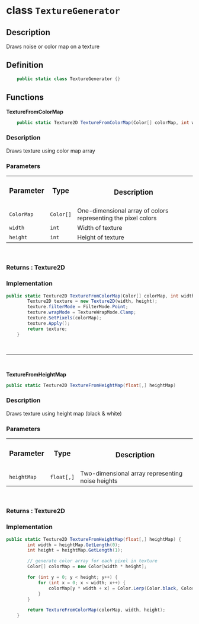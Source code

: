 # class `TextureGenerator`

## Description

Draws noise or color map on a texture

## Definition

```csharp
    public static class TextureGenerator {}
```

## Functions
**TextureFromColorMap**
```csharp
    public static Texture2D TextureFromColorMap(Color[] colorMap, int width, int height)
```

### Description
Draws texture using color map array

### Parameters

<table>
<!-- head -->
  <tr style="text-align: center">
    <td><h3>Parameter<h3></td>
    <td><h3>Type<h3></td>
    <td><h3>Description</h3></td>
  </tr>

  <tr>
    <td><code>ColorMap</code></td>
    <td><code>Color[]</code></td>
    <td>One-dimensional array of colors representing the pixel colors</td>
  </tr>
  <tr>
    <td><code>width</code></td>
    <td><code>int</code></td>
    <td>Width of texture</td>
  </tr>
  <tr>
    <td><code>height</code></td>
    <td><code>int</code></td>
    <td>Height of texture</td>
</table>

<br>

<!-- Return value  -->
### Returns : **Texture2D**

### Implementation
```csharp
public static Texture2D TextureFromColorMap(Color[] colorMap, int width, int height) {
        Texture2D texture = new Texture2D(width, height);
        texture.filterMode = FilterMode.Point;
        texture.wrapMode = TextureWrapMode.Clamp;
        texture.SetPixels(colorMap);
        texture.Apply();
        return texture;
    }
```
<br>

___________________________________________________________________________________________________
<br>


**TextureFromHeightMap**
```csharp
public static Texture2D TextureFromHeightMap(float[,] heightMap)
```

### Description
Draws texture using height map (black & white)

### Parameters

<table>
<!-- head -->
  <tr style="text-align: center">
    <td><h3>Parameter<h3></td>
    <td><h3>Type<h3></td>
    <td><h3>Description</h3></td>
  </tr>

  <tr>
    <td><code>heightMap</code></td>
    <td><code>float[,]</code></td>
    <td>Two-dimensional array representing noise heights</td>
  </tr>
</table>

<br>

<!-- Return value  -->
### Returns : **Texture2D**

### Implementation
```csharp
public static Texture2D TextureFromHeightMap(float[,] heightMap) {
        int width = heightMap.GetLength(0);
        int height = heightMap.GetLength(1);

        // generate color array for each pixel in texture
        Color[] colorMap = new Color[width * height];

        for (int y = 0; y < height; y++) {
            for (int x = 0; x < width; x++) {
                colorMap[y * width + x] = Color.Lerp(Color.black, Color.white, heightMap[x, y]);
            }
        }

        return TextureFromColorMap(colorMap, width, height);
    }
```














